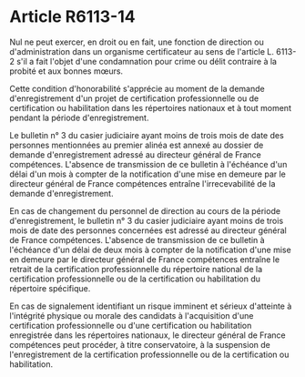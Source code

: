 # Article R6113-14

Nul ne peut exercer, en droit ou en fait, une fonction de direction ou d'administration dans un organisme certificateur au
sens de l'article L. 6113-2 s'il a fait l'objet d'une condamnation pour crime ou délit contraire à la probité et aux bonnes
mœurs.

Cette condition d'honorabilité s'apprécie au moment de la demande d'enregistrement d'un projet de certification
professionnelle ou de certification ou habilitation dans les répertoires nationaux et à tout moment pendant la période
d'enregistrement.

Le bulletin n° 3 du casier judiciaire ayant moins de trois mois de date des personnes mentionnées au premier alinéa est
annexé au dossier de demande d'enregistrement adressé au directeur général de France compétences. L'absence de transmission
de ce bulletin à l'échéance d'un délai d'un mois à compter de la notification d'une mise en demeure par le directeur général
de France compétences entraîne l'irrecevabilité de la demande d'enregistrement.

En cas de changement du personnel de direction au cours de la période d'enregistrement, le bulletin n° 3 du casier judiciaire
ayant moins de trois mois de date des personnes concernées est adressé au directeur général de France compétences. L'absence
de transmission de ce bulletin à l'échéance d'un délai de deux mois à compter de la notification d'une mise en demeure par le
directeur général de France compétences entraîne le retrait de la certification professionnelle du répertoire national de la
certification professionnelle ou de la certification ou habilitation du répertoire spécifique.

En cas de signalement identifiant un risque imminent et sérieux d'atteinte à l'intégrité physique ou morale des candidats à
l'acquisition d'une certification professionnelle ou d'une certification ou habilitation enregistrée dans les répertoires
nationaux, le directeur général de France compétences peut procéder, à titre conservatoire, à la suspension de
l'enregistrement de la certification professionnelle ou de la certification ou habilitation.


